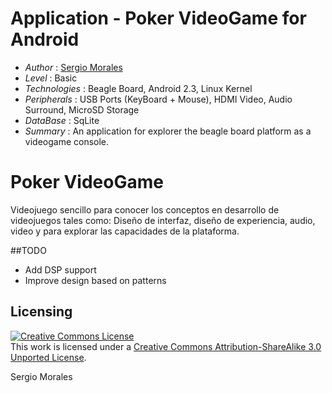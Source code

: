 # Application - Poker VideoGame for Android

* *Author* : [Sergio Morales](http://www.linkedin.com/profile/view?id=199182063)
* *Level* : Basic
* *Technologies* : Beagle Board, Android 2.3, Linux Kernel
* *Peripherals* : USB Ports (KeyBoard + Mouse), HDMI Video, Audio Surround, MicroSD Storage
* *DataBase* : SqLite
* *Summary* : An application for explorer the beagle board platform as a videogame console.


Poker VideoGame
===============

Videojuego sencillo para conocer los conceptos en desarrollo de videojuegos tales como: Diseño de interfaz,
diseño de experiencia, audio, video y para explorar las capacidades de la plataforma.

##TODO
* Add DSP support
* Improve design based on patterns

## Licensing

<a rel="license" href="http://creativecommons.org/licenses/by-sa/3.0/"><img alt="Creative Commons License" style="border-width:0" src="http://i.creativecommons.org/l/by-sa/3.0/88x31.png" /></a><br />This work is licensed under a <a rel="license" href="http://creativecommons.org/licenses/by-sa/3.0/">Creative Commons Attribution-ShareAlike 3.0 Unported License</a>.

<div class="footer">
    <span class="footerTitle"><span class="uc">S</span>ergio <span class="uc">M</span>orales</span>
</div>




